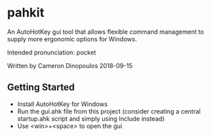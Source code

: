 # pahkit
An AutoHotKey gui tool that allows flexible command management to supply more ergonomic options for Windows.

Intended pronunciation: pocket

Written by Cameron Dinopoulos
2018-09-15

## Getting Started
- Install AutoHotKey for Windows
- Run the gui.ahk file from this project (consider creating a central startup.ahk script and simply using Include instead)
- Use \<win\>+\<space\> to open the gui


